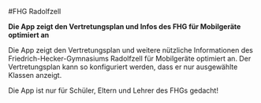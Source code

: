 #FHG Radolfzell

**Die App zeigt den Vertretungsplan und Infos des FHG für Mobilgeräte optimiert an**

Die App zeigt den Vertretungsplan und weitere nützliche Informationen des Friedrich-Hecker-Gymnasiums Radolfzell für Mobilgeräte optimiert an. Der Vertretungsplan kann so konfiguriert werden, dass er nur ausgewählte Klassen anzeigt.

Die App ist nur für Schüler, Eltern und Lehrer des FHGs gedacht!